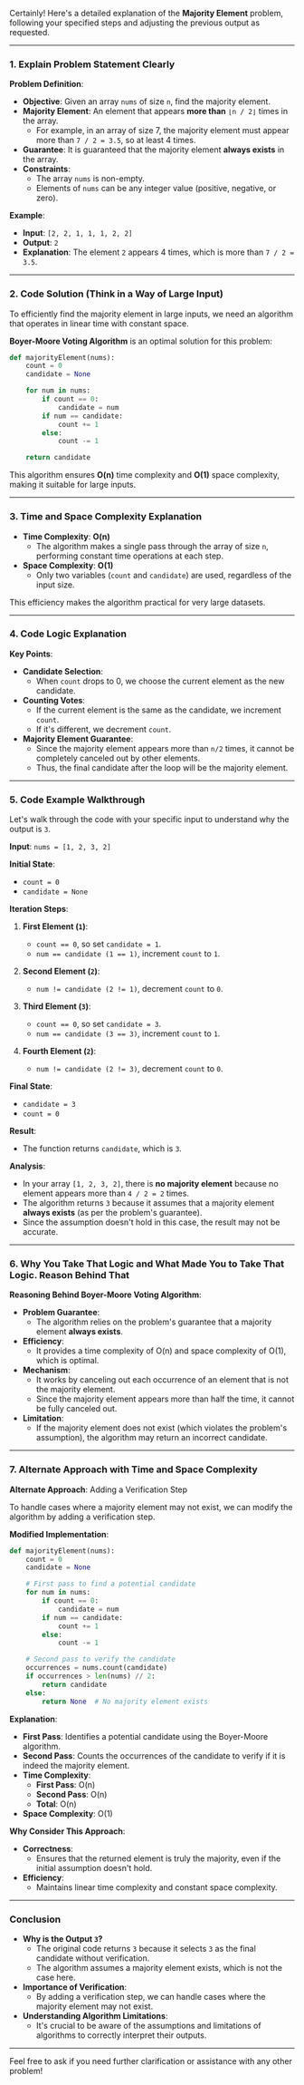 Certainly! Here's a detailed explanation of the **Majority Element** problem, following your specified steps and adjusting the previous output as requested.

---

### **1. Explain Problem Statement Clearly**

**Problem Definition**:

- **Objective**: Given an array `nums` of size `n`, find the majority element.
- **Majority Element**: An element that appears **more than** `⌊n / 2⌋` times in the array.
  - For example, in an array of size 7, the majority element must appear more than `7 / 2 = 3.5`, so at least 4 times.
- **Guarantee**: It is guaranteed that the majority element **always exists** in the array.
- **Constraints**:
  - The array `nums` is non-empty.
  - Elements of `nums` can be any integer value (positive, negative, or zero).

**Example**:

- **Input**: `[2, 2, 1, 1, 1, 2, 2]`
- **Output**: `2`
- **Explanation**: The element `2` appears 4 times, which is more than `7 / 2 = 3.5`.

---

### **2. Code Solution (Think in a Way of Large Input)**

To efficiently find the majority element in large inputs, we need an algorithm that operates in linear time with constant space.

**Boyer-Moore Voting Algorithm** is an optimal solution for this problem:

```python
def majorityElement(nums):
    count = 0
    candidate = None

    for num in nums:
        if count == 0:
            candidate = num
        if num == candidate:
            count += 1
        else:
            count -= 1

    return candidate
```

This algorithm ensures **O(n)** time complexity and **O(1)** space complexity, making it suitable for large inputs.

---

### **3. Time and Space Complexity Explanation**

- **Time Complexity**: **O(n)**
  - The algorithm makes a single pass through the array of size `n`, performing constant time operations at each step.
- **Space Complexity**: **O(1)**
  - Only two variables (`count` and `candidate`) are used, regardless of the input size.

This efficiency makes the algorithm practical for very large datasets.

---

### **4. Code Logic Explanation**

**Key Points**:

- **Candidate Selection**:
  - When `count` drops to 0, we choose the current element as the new candidate.
- **Counting Votes**:
  - If the current element is the same as the candidate, we increment `count`.
  - If it's different, we decrement `count`.
- **Majority Element Guarantee**:
  - Since the majority element appears more than `n/2` times, it cannot be completely canceled out by other elements.
  - Thus, the final candidate after the loop will be the majority element.

---

### **5. Code Example Walkthrough**

Let's walk through the code with your specific input to understand why the output is `3`.

**Input**: `nums = [1, 2, 3, 2]`

**Initial State**:

- `count = 0`
- `candidate = None`

**Iteration Steps**:

1. **First Element (`1`)**:
   - `count == 0`, so set `candidate = 1`.
   - `num == candidate (1 == 1)`, increment `count` to `1`.

2. **Second Element (`2`)**:
   - `num != candidate (2 != 1)`, decrement `count` to `0`.

3. **Third Element (`3`)**:
   - `count == 0`, so set `candidate = 3`.
   - `num == candidate (3 == 3)`, increment `count` to `1`.

4. **Fourth Element (`2`)**:
   - `num != candidate (2 != 3)`, decrement `count` to `0`.

**Final State**:

- `candidate = 3`
- `count = 0`

**Result**:

- The function returns `candidate`, which is `3`.

**Analysis**:

- In your array `[1, 2, 3, 2]`, there is **no majority element** because no element appears more than `4 / 2 = 2` times.
- The algorithm returns `3` because it assumes that a majority element **always exists** (as per the problem's guarantee).
- Since the assumption doesn't hold in this case, the result may not be accurate.

---

### **6. Why You Take That Logic and What Made You to Take That Logic. Reason Behind That**

**Reasoning Behind Boyer-Moore Voting Algorithm**:

- **Problem Guarantee**:
  - The algorithm relies on the problem's guarantee that a majority element **always exists**.
- **Efficiency**:
  - It provides a time complexity of O(n) and space complexity of O(1), which is optimal.
- **Mechanism**:
  - It works by canceling out each occurrence of an element that is not the majority element.
  - Since the majority element appears more than half the time, it cannot be fully canceled out.
- **Limitation**:
  - If the majority element does not exist (which violates the problem's assumption), the algorithm may return an incorrect candidate.
  
---

### **7. Alternate Approach with Time and Space Complexity**

**Alternate Approach**: Adding a Verification Step

To handle cases where a majority element may not exist, we can modify the algorithm by adding a verification step.

**Modified Implementation**:

```python
def majorityElement(nums):
    count = 0
    candidate = None

    # First pass to find a potential candidate
    for num in nums:
        if count == 0:
            candidate = num
        if num == candidate:
            count += 1
        else:
            count -= 1

    # Second pass to verify the candidate
    occurrences = nums.count(candidate)
    if occurrences > len(nums) // 2:
        return candidate
    else:
        return None  # No majority element exists
```

**Explanation**:

- **First Pass**: Identifies a potential candidate using the Boyer-Moore algorithm.
- **Second Pass**: Counts the occurrences of the candidate to verify if it is indeed the majority element.
- **Time Complexity**:
  - **First Pass**: O(n)
  - **Second Pass**: O(n)
  - **Total**: O(n)
- **Space Complexity**: O(1)

**Why Consider This Approach**:

- **Correctness**:
  - Ensures that the returned element is truly the majority, even if the initial assumption doesn't hold.
- **Efficiency**:
  - Maintains linear time complexity and constant space complexity.

---

### **Conclusion**

- **Why is the Output `3`?**
  - The original code returns `3` because it selects `3` as the final candidate without verification.
  - The algorithm assumes a majority element exists, which is not the case here.
- **Importance of Verification**:
  - By adding a verification step, we can handle cases where the majority element may not exist.
- **Understanding Algorithm Limitations**:
  - It's crucial to be aware of the assumptions and limitations of algorithms to correctly interpret their outputs.

---

Feel free to ask if you need further clarification or assistance with any other problem!